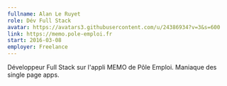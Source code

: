 ```yaml
---
fullname: Alan Le Ruyet
role: Dév Full Stack
avatar: https://avatars3.githubusercontent.com/u/24386934?v=3&s=600
link: https://memo.pole-emploi.fr
start: 2016-03-08
employer: Freelance
---
```


Développeur Full Stack sur l'appli MEMO de Pôle Emploi.
Maniaque des single page apps.

